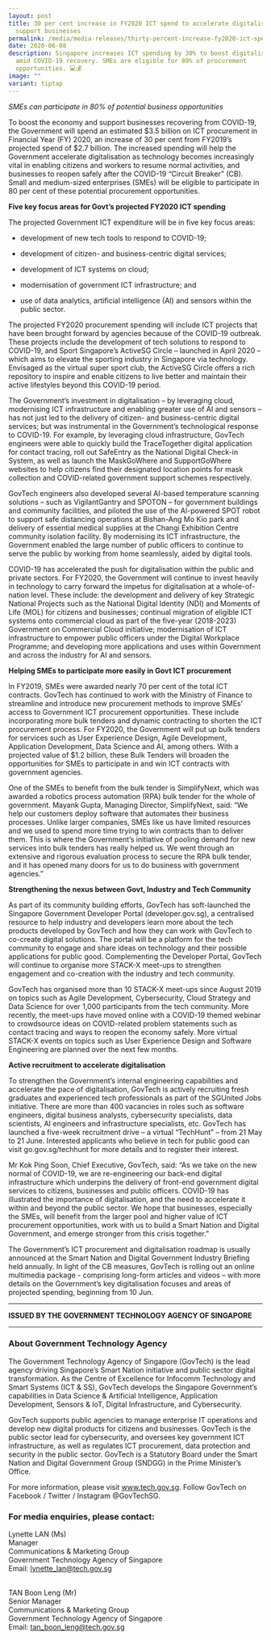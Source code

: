 ```yaml
---
layout: post
title: 30 per cent increase in FY2020 ICT spend to accelerate digitalisation and
  support businesses
permalink: /media/media-releases/thirty-percent-increase-fy2020-ict-spend-to-accelerate-digitalisation-and-support-businesses/
date: 2020-06-08
description: Singapore increases ICT spending by 30% to boost digitalisation
  amid COVID-19 recovery. SMEs are eligible for 80% of procurement
  opportunities. 💻💰
image: ""
variant: tiptap
---
```

<p><em>SMEs can participate in 80% of potential business opportunities</em>
</p>
<p>To boost the economy and support businesses recovering from COVID-19,
the Government will spend an estimated $3.5 billion on ICT procurement
in Financial Year (FY) 2020, an increase of 30 per cent from FY2019’s projected
spend of $2.7 billion. The increased spending will help the Government
accelerate digitalisation as technology becomes increasingly vital in enabling
citizens and workers to resume normal activities, and businesses to reopen
safely after the COVID-19 “Circuit Breaker” (CB). Small and medium-sized
enterprises (SMEs) will be eligible to participate in 80 per cent of these
potential procurement opportunities.</p>
<p><strong>Five key focus areas for Govt’s projected FY2020 ICT spending</strong>
</p>
<p>The projected Government ICT expenditure will be in five key focus areas:</p>
<ul data-tight="true" class="tight">
<li>
<p>development of new tech tools to respond to COVID-19;
<br>
</p>
</li>
<li>
<p>development of citizen- and business-centric digital services;
<br>
</p>
</li>
<li>
<p>development of ICT systems on cloud;
<br>
</p>
</li>
<li>
<p>modernisation of government ICT infrastructure; and
<br>
</p>
</li>
<li>
<p>use of data analytics, artificial intelligence (AI) and sensors within
the public sector.</p>
</li>
</ul>
<p>The projected FY2020 procurement spending will include ICT projects that
have been brought forward by agencies because of the COVID-19 outbreak.
These projects include the development of tech solutions to respond to
COVID-19, and Sport Singapore’s ActiveSG Circle – launched in April 2020
– which aims to elevate the sporting industry in Singapore via technology.
Envisaged as the virtual super sport club, the ActiveSG Circle offers a
rich repository to inspire and enable citizens to live better and maintain
their active lifestyles beyond this COVID-19 period.</p>
<p>The Government’s investment in digitalisation – by leveraging cloud, modernising
ICT infrastructure and enabling greater use of AI and sensors – has not
just led to the delivery of citizen- and business-centric digital services;
but was instrumental in the Government’s technological response to COVID-19.
For example, by leveraging cloud infrastructure, GovTech engineers were
able to quickly build the TraceTogether digital application for contact
tracing, roll out SafeEntry as the National Digital Check-in System, as
well as launch the MaskGoWhere and SupportGoWhere websites to help citizens
find their designated location points for mask collection and COVID-related
government support schemes respectively.</p>
<p>GovTech engineers also developed several AI-based temperature scanning
solutions – such as VigilantGantry and SPOTON – for government buildings
and community facilities, and piloted the use of the AI-powered SPOT robot
to support safe distancing operations at Bishan-Ang Mo Kio park and delivery
of essential medical supplies at the Changi Exhibition Centre community
isolation facility. By modernising its ICT infrastructure, the Government
enabled the large number of public officers to continue to serve the public
by working from home seamlessly, aided by digital tools.</p>
<p>COVID-19 has accelerated the push for digitalisation within the public
and private sectors. For FY2020, the Government will continue to invest
heavily in technology to carry forward the impetus for digitalisation at
a whole-of-nation level. These include: the development and delivery of
key Strategic National Projects such as the National Digital Identity (NDI)
and Moments of Life (MOL) for citizens and businesses; continual migration
of eligible ICT systems onto commercial cloud as part of the five-year
(2018-2023) Government on Commercial Cloud initiative; modernisation of
ICT infrastructure to empower public officers under the Digital Workplace
Programme; and developing more applications and uses within Government
and across the industry for AI and sensors.</p>
<p><strong>Helping SMEs to participate more easily in Govt ICT procurement</strong>
</p>
<p>In FY2019, SMEs were awarded nearly 70 per cent of the total ICT contracts.
GovTech has continued to work with the Ministry of Finance to streamline
and introduce new procurement methods to improve SMEs’ access to Government
ICT procurement opportunities. These include incorporating more bulk tenders
and dynamic contracting to shorten the ICT procurement process. For FY2020,
the Government will put up bulk tenders for services such as User Experience
Design, Agile Development, Application Development, Data Science and AI,
among others. With a projected value of $1.2 billion, these Bulk Tenders
will broaden the opportunities for SMEs to participate in and win ICT contracts
with government agencies.</p>
<p>One of the SMEs to benefit from the bulk tender is SimplifyNext, which
was awarded a robotics process automation (RPA) bulk tender for the whole
of government. Mayank Gupta, Managing Director, SimplifyNext, said: “We
help our customers deploy software that automates their business processes.
Unlike larger companies, SMEs like us have limited resources and we used
to spend more time trying to win contracts than to deliver them. This is
where the Government’s initiative of pooling demand for new services into
bulk tenders has really helped us. We went through an extensive and rigorous
evaluation process to secure the RPA bulk tender, and it has opened many
doors for us to do business with government agencies.”</p>
<p><strong>Strengthening the nexus between Govt, Industry and Tech Community</strong>
</p>
<p>As part of its community building efforts, GovTech has soft-launched the
Singapore Government Developer Portal (developer.gov.sg), a centralised
resource to help industry and developers learn more about the tech products
developed by GovTech and how they can work with GovTech to co-create digital
solutions. The portal will be a platform for the tech community to engage
and share ideas on technology and their possible applications for public
good. Complementing the Developer Portal, GovTech will continue to organise
more STACK-X meet-ups to strengthen engagement and co-creation with the
industry and tech community.</p>
<p>GovTech has organised more than 10 STACK-X meet-ups since August 2019
on topics such as Agile Development, Cybersecurity, Cloud Strategy and
Data Science for over 1,000 participants from the tech community. More
recently, the meet-ups have moved online with a COVID-19 themed webinar
to crowdsource ideas on COVID-related problem statements such as contact
tracing and ways to reopen the economy safely. More virtual STACK-X events
on topics such as User Experience Design and Software Engineering are planned
over the next few months.</p>
<p><strong>Active recruitment to accelerate digitalisation</strong>
</p>
<p>To strengthen the Government’s internal engineering capabilities and accelerate
the pace of digitalisation, GovTech is actively recruiting fresh graduates
and experienced tech professionals as part of the SGUnited Jobs initiative.
There are more than 400 vacancies in roles such as software engineers,
digital business analysts, cybersecurity specialists, data scientists,
AI engineers and infrastructure specialists, etc. GovTech has launched
a five-week recruitment drive – a virtual “TechHunt” – from 21 May to 21
June. Interested applicants who believe in tech for public good can visit
go.gov.sg/techhunt for more details and to register their interest.</p>
<p>Mr Kok Ping Soon, Chief Executive, GovTech, said: “As we take on the new
normal of COVID-19, we are re-engineering our back-end digital infrastructure
which underpins the delivery of front-end government digital services to
citizens, businesses and public officers. COVID-19 has illustrated the
importance of digitalisation, and the need to accelerate it within and
beyond the public sector. We hope that businesses, especially the SMEs,
will benefit from the larger pool and higher value of ICT procurement opportunities,
work with us to build a Smart Nation and Digital Government, and emerge
stronger from this crisis together.”</p>
<p>The Government’s ICT procurement and digitalisation roadmap is usually
announced at the Smart Nation and Digital Government Industry Briefing
held annually. In light of the CB measures, GovTech is rolling out an online
multimedia package - comprising long-form articles and videos – with more
details on the Government’s key digitalisation focuses and areas of projected
spending, beginning from 10 Jun.</p>
<hr>
<p><strong>ISSUED BY THE GOVERNMENT TECHNOLOGY AGENCY OF SINGAPORE</strong>
</p>
<hr>
<h3><strong>About Government Technology Agency</strong></h3>
<p>The Government Technology Agency of Singapore (GovTech) is the lead agency
driving Singapore’s Smart Nation initiative and public sector digital transformation.
As the Centre of Excellence for Infocomm Technology and Smart Systems (ICT
&amp; SS), GovTech develops the Singapore Government’s capabilities in
Data Science &amp; Artificial Intelligence, Application Development, Sensors
&amp; IoT, Digital Infrastructure, and Cybersecurity.</p>
<p>GovTech supports public agencies to manage enterprise IT operations and
develop new digital products for citizens and businesses. GovTech is the
public sector lead for cybersecurity, and oversees key government ICT infrastructure,
as well as regulates ICT procurement, data protection and security in the
public sector. GovTech is a Statutory Board under the Smart Nation and
Digital Government Group (SNDGG) in the Prime Minister’s Office.</p>
<p>For more information, please visit <a href="https://www.tech.gov.sg" rel="noopener noreferrer nofollow" target="_blank">www.tech.gov.sg</a>. Follow GovTech on Facebook
/ Twitter / Instagram @GovTechSG.</p>
<h3><strong>For media enquiries, please contact:</strong></h3>
<p>Lynette LAN (Ms)
<br>Manager
<br>Communications &amp; Marketing Group
<br>Government Technology Agency of Singapore
<br>Email: <a href="mailto:lynette_lan@tech.gov.sg" rel="noopener noreferrer nofollow" target="_blank"><u>lynette_lan@tech.gov.sg</u></a>
</p>
<p>
<br>TAN Boon Leng (Mr)
<br>Senior Manager
<br>Communications &amp; Marketing Group
<br>Government Technology Agency of Singapore
<br>Email: <a href="mailto:tan_boon_leng@tech.gov.sg" rel="noopener noreferrer nofollow" target="_blank"><u>tan_boon_leng@tech.gov.sg</u></a>
</p>